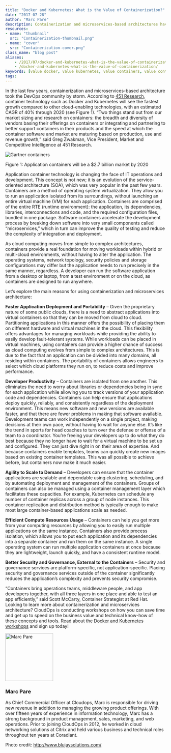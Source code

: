 ```yaml
---
title: "Docker and Kubernetes: What is the Value of Containerization?"
date: "2017-07-28"
author: "Marc Pare"
description: Containerization and microservices-based architectures have taken the DevOps community by storm.
resources:
- name: "thumbnail"
  src: "Containerization-thumbnail.png"
- name: "cover"
  src: "Containerization-cover.png"
class_name: "blog post"
aliases:
    - /2017/07/docker-and-kubernetes-what-is-the-value-of-containerization/
    - /docker-and-kubernetes-what-is-the-value-of-containerization/
keywords: [value docker, value kubernetes, value containers, value containerization]
tags:
---
```


<p>In the last few years, containerization and microservices-based architecture took the DevOps community by storm. According to <a href="https://451research.com/images/Marketing/press_releases/Application-container-market-will-reach-2-7bn-in-2020_final_graphic.pdf" target="blank_"> 451 Research</a>, container technology such as Docker and Kubernetes will see the fastest growth compared to other cloud-enabling technologies, with an estimated CAGR of 40% through 2020 (see Figure 1). “Two things stand out from our market sizing and research on containers: the breadth and diversity of vendors basing their offerings on containers or integrating and partnering to better support containers in their products and the speed at which the container software and market are maturing based on production, use and revenue growth,” said Greg Zwakman, Vice President, Market and Competitive Intelligence at 451 Research.</p>

<img src="/images/blog/post/Gartner-containers.png" alt="Gartner containers">
<p>Figure 1: Application containers will be a $2.7 billion market by 2020</p>
<p>Application container technology is changing the face of IT operations and development. This concept is not new; it is an evolution of the service-oriented architecture (SOA), which was very popular in the past few years. Containers are a method of operating system virtualization. They allow you to run an application isolated from its surroundings, without launching an entire virtual machine (VM) for each application. Containers are comprised of the entire RTE (runtime environment): the application, its dependencies, libraries, interconnections and code, and the required configuration files, bundled in one package. Software containers accelerate the development process by breaking down software into very small components called “microservices,” which in turn can improve the quality of testing and reduce the complexity of integration and deployment.</p>

<p>As cloud computing moves from simple to complex architectures, containers provide a real foundation for moving workloads within hybrid or multi-cloud environments, without having to alter the application. The operating systems, network topology, security policies and storage configurations may differ but the application needs to run precisely in the same manner, regardless. A developer can run the software application from a desktop or laptop, from a test environment or on the cloud, as containers are designed to run anywhere.</p>

<p>Let’s explore the main reasons for using containerization and microservices architecture:</p>
<p><strong>Faster Application Deployment and Portability</strong> – Given the proprietary nature of some public clouds, there is a need to abstract applications into virtual containers so that they can be moved from cloud to cloud. Partitioning applications in this manner offers the possibility of placing them on different hardware and virtual machines in the cloud. This flexibility offers advantages for managing workloads while providing the ability to easily develop fault-tolerant systems. While workloads can be placed in virtual machines, using containers can provide a higher chance of success as cloud computing evolves from simple to complex architectures. This is due to the fact that an application can be divided into many domains, all residing within containers. The portability of containers allows engineers to select which cloud platforms they run on, to reduce costs and improve performance.</p>

<p><strong>Developer Productivity</strong> – Containers are isolated from one another. This eliminates the need to worry about libraries or dependencies being in sync for each application while allowing you to track versions of your application code and dependencies. Containers can help ensure that applications deploy quickly, reliably, and consistently regardless of the deployment environment. This means new software and new versions are available faster, and that there are fewer problems in making that software available. Development teams can work independently on a single project, making decisions at their own pace, without having to wait for anyone else. It’s like the trend in sports for head coaches to turn over the defense or offense of a team to a coordinator. You’re freeing your developers up to do what they do best because they no longer have to wait for a virtual machine to be set up and configured. They can just dive right in on their area of expertise. And because containers enable templates, teams can quickly create new images based on existing container templates. This was all possible to achieve before, but containers now make it much easier.</p>

<p><strong>Agility to Scale to Demand</strong> – Developers can ensure that the container applications are scalable and dependable using clustering, scheduling, and by automating deployment and management of the containers. Groups of containers can also be managed using a container management layer which facilitates these capacities. For example, Kubernetes can schedule any number of container replicas across a group of node instances. This container replication and distribution method is typically enough to make most large container-based applications scale as needed.</p>

<p><strong>Efficient Compute Resources Usage</strong> – Containers can help you get more from your computing resources by allowing you to easily run multiple applications on the same instance. Containers also provide process isolation, which allows you to put each application and its dependencies into a separate container and run them on the same instance. A single operating system can run multiple application containers at once because they are lightweight, launch quickly, and have a consistent runtime model.</p>

<p><strong>Better Security and Governance, External to the Containers</strong> – Security and governance services are platform-specific, not application-specific. Placing security and governance services outside of the container significantly reduces the application’s complexity and prevents security compromise.</p>
<p>“Containers bring operations teams, middleware people, and app developers together, with all three layers in one place and able to test an app efficiently,” said Scott McCarty, Container Strategist at Red Hat. Looking to learn more about containerization and microservices architecture? CloudOps is conducting workshops on how you can save time and get up to speed on the business value and technical know-how of these concepts and tools. Read about the <a href="/docker-kubernetes" target="_blank">Docker and Kubernetes workshops</a> and sign up today!</p>
<img  class="alignleft" title="Marc Pare" style="width: 150px;" src="/images/blog/post/MarcPare2.jpg"><h3>Marc Pare</h3><p>As Chief Commercial Officer at Cloudops, Marc is responsible for driving new revenue in addition to managing the growing product offerings. With over fifteen years of experience in information technology, Marc has a strong background in product management, sales, marketing, and web operations. Prior to joining CloudOps in 2012, he worked in cloud networking solutions at Citrix and held various business and technical roles throughout ten years at Coradiant.</p><p>Photo credit: <a href="http://www.blujaysolutions.com/blog/logistics-trends-part-3/" target="blank_"> http://www.blujaysolutions.com/</a></p>